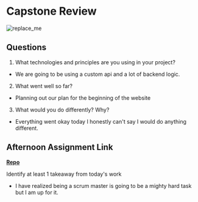 # Capstone Review

![replace_me](https://codeworks.blob.core.windows.net/public/assets/img/illustrations/placeholder.svg)

## Questions

1. What technologies and principles are you using in your project?
- We are going to be using a custom api and a lot of backend logic.
2. What went well so far?
- Planning out our plan for the beginning of the website
3. What would you do differently? Why?
- Everything went okay today I honestly can't say I would do anything different. 
## Afternoon Assignment Link

**[Repo](https://github.com/Enderdr4gon74/Ping-Pong-TT)**

Identify at least 1 takeaway from today's work
- I have realized being a scrum master is going to be a mighty hard task but I am up for it.